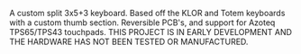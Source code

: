 A custom split 3x5+3 keyboard. Based off the KLOR and Totem keyboards with a custom thumb section. Reversible PCB's, and support for Azoteq TPS65/TPS43 touchpads. THIS PROJECT IS IN EARLY DEVELOPMENT AND THE HARDWARE HAS NOT BEEN TESTED OR MANUFACTURED. 
